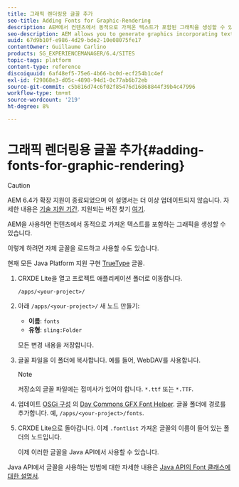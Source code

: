 ```yaml
---
title: 그래픽 렌더링용 글꼴 추가
seo-title: Adding Fonts for Graphic-Rendering
description: AEM에서 컨텐츠에서 동적으로 가져온 텍스트가 포함된 그래픽을 생성할 수 있습니다
seo-description: AEM allows you to generate graphics incorporating text dynamically taken from your content
uuid: 67d9b10f-e986-4d29-bde2-10e08075fe17
contentOwner: Guillaume Carlino
products: SG_EXPERIENCEMANAGER/6.4/SITES
topic-tags: platform
content-type: reference
discoiquuid: 6af48ef5-75e6-4b66-bc0d-ecf254b1c4ef
exl-id: f29868e3-d05c-4898-94d1-0c77ab6b72eb
source-git-commit: c5b816d74c6f02f85476d16868844f39b4c47996
workflow-type: tm+mt
source-wordcount: '219'
ht-degree: 8%

---
```


# 그래픽 렌더링용 글꼴 추가{#adding-fonts-for-graphic-rendering}

>[!CAUTION]
>
>AEM 6.4가 확장 지원이 종료되었으며 이 설명서는 더 이상 업데이트되지 않습니다. 자세한 내용은 [기술 지원 기간](https://helpx.adobe.com/kr/support/programs/eol-matrix.html). 지원되는 버전 찾기 [여기](https://experienceleague.adobe.com/docs/).

AEM을 사용하면 컨텐츠에서 동적으로 가져온 텍스트를 포함하는 그래픽을 생성할 수 있습니다.

이렇게 하려면 자체 글꼴을 로드하고 사용할 수도 있습니다.

현재 모든 Java Platform 지원 구현 [TrueType](https://en.wikipedia.org/wiki/Truetype) 글꼴.

1. CRXDE Lite을 열고 프로젝트 애플리케이션 폴더로 이동합니다.

   `/apps/<your-project>/`

1. 아래 `/apps/<your-project>/` 새 노드 만들기:

   * **이름**: `fonts`
   * **유형**: `sling:Folder`

   모든 변경 내용을 저장합니다.

1. 글꼴 파일을 이 폴더에 복사합니다. 예를 들어, WebDAV를 사용합니다.

   >[!NOTE]
   >
   >저장소의 글꼴 파일에는 접미사가 있어야 합니다. `*.ttf` 또는 `*.TTF`.

1. 업데이트 [OSGi 구성](/help/sites-deploying/configuring-osgi.md) 의 [Day Commons GFX Font Helper](/help/sites-deploying/osgi-configuration-settings.md). 글꼴 폴더에 경로를 추가합니다. 예, `/apps/<your-project>/fonts`.

1. CRXDE Lite으로 돌아갑니다. 이제 `.fontlist` 가져온 글꼴의 이름이 들어 있는 폴더의 노드입니다.

   이제 이러한 글꼴을 Java API에서 사용할 수 있습니다.

Java API에서 글꼴을 사용하는 방법에 대한 자세한 내용은 [Java API의 Font 클래스에 대한 설명서](https://download.oracle.com/javase/6/docs/api/java/awt/Font.html).
